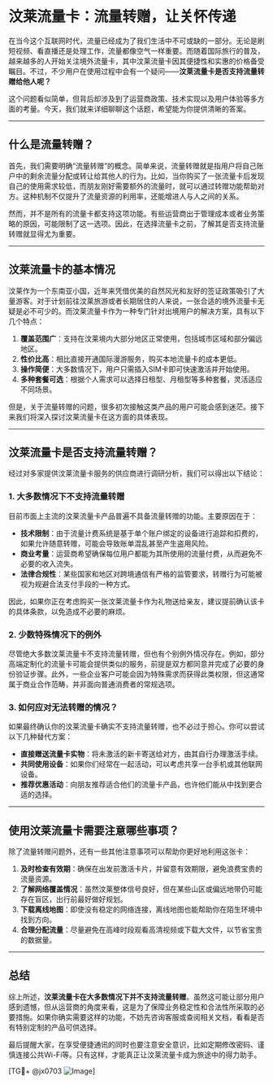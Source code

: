 # 汶莱流量卡：流量转赠，让关怀传递

在当今这个互联网时代，流量已经成为了我们生活中不可或缺的一部分。无论是刷短视频、看直播还是处理工作，流量都像空气一样重要。而随着国际旅行的普及，越来越多的人开始关注境外流量卡，其中汶莱流量卡因其便捷性和实惠的价格备受瞩目。不过，不少用户在使用过程中会有一个疑问——**汶莱流量卡是否支持流量转赠给他人呢？**

这个问题看似简单，但背后却涉及到了运营商政策、技术实现以及用户体验等多方面的考量。今天，我们就来详细聊聊这个话题，希望能为你提供清晰的答案。

---

## 什么是流量转赠？

首先，我们需要明确“流量转赠”的概念。简单来说，流量转赠就是指用户将自己账户中的剩余流量分配或转让给其他人的行为。比如，当你购买了一张流量卡后发现自己的使用需求较低，而朋友刚好需要额外的流量时，就可以通过转赠功能帮助对方。这种机制不仅提升了流量资源的利用率，还能增进人与人之间的关系。

然而，并不是所有的流量卡都支持这项功能。有些运营商出于管理成本或者业务策略的原因，可能限制了这一选项。因此，在选择流量卡之前，了解其是否支持流量转赠就显得尤为重要。

---

## 汶莱流量卡的基本情况

汶莱作为一个东南亚小国，近年来凭借优美的自然风光和友好的签证政策吸引了大量游客。对于计划前往汶莱旅游或者长期居住的人来说，一张合适的境外流量卡无疑是必不可少的。而汶莱流量卡作为一种专门针对出境用户的解决方案，具有以下几个特点：

1. **覆盖范围广**：支持在汶莱境内大部分地区正常使用，包括城市区域和部分偏远地区。
2. **性价比高**：相比直接开通国际漫游服务，购买本地流量卡的成本更低。
3. **操作简便**：大多数情况下，用户只需插入SIM卡即可快速激活并开始使用。
4. **多种套餐可选**：根据个人需求可以选择日租型、月租型等多种套餐，灵活适应不同场景。

但是，关于流量转赠的问题，很多初次接触这类产品的用户可能会感到迷茫。接下来我们将深入探讨汶莱流量卡在这方面的具体表现。

---

## 汶莱流量卡是否支持流量转赠？

经过对多家提供汶莱流量卡服务的供应商进行调研分析，我们可以得出以下结论：

### 1. 大多数情况下不支持流量转赠
目前市面上主流的汶莱流量卡产品普遍不具备流量转赠的功能。主要原因在于：
- **技术限制**：由于流量计费系统是基于单个账户绑定的设备进行追踪和扣费的，如果允许随意转赠，可能会导致账单混乱甚至产生盗用风险。
- **商业考量**：运营商希望确保每位用户都能为其所使用的流量付费，从而避免不必要的收入流失。
- **法律合规性**：某些国家和地区对跨境通信有严格的监管要求，转赠行为可能被视为规避合法支付手段的一种方式。

因此，如果你正在考虑购买一张汶莱流量卡作为礼物送给亲友，建议提前确认该卡的具体条款，以免造成不必要的麻烦。

### 2. 少数特殊情况下的例外
尽管绝大多数汶莱流量卡不支持流量转赠，但也有个别例外情况存在。例如，部分高端定制化的流量卡可能会提供类似的服务，前提是双方都同意并完成了必要的身份验证步骤。此外，一些企业客户可能会因为特殊需求而获得此类权限，但这通常属于商业合作范畴，并非面向普通消费者的常规选项。

### 3. 如何应对无法转赠的情况？
如果最终确认你的汶莱流量卡确实不支持流量转赠，也不必过于担心。你可以尝试以下几种替代方案：
- **直接赠送流量卡实物**：将未激活的新卡寄送给对方，由其自行办理激活手续。
- **共同使用设备**：如果你们经常在一起活动，可以考虑共享一台手机或其他联网设备。
- **推荐优惠活动**：向朋友推荐适合他们的流量卡产品，也许他们能从中找到更合适的选择。

---

## 使用汶莱流量卡需要注意哪些事项？

除了流量转赠问题外，还有一些其他注意事项可以帮助你更好地利用这张卡：

1. **及时检查有效期**：确保在出发前激活卡片，并留意有效期限，避免浪费宝贵的流量资源。
2. **了解网络覆盖情况**：虽然汶莱整体信号良好，但在某些山区或偏远地带仍可能存在盲区，出行前最好做好规划。
3. **下载离线地图**：即使没有稳定的网络连接，离线地图也能帮助你在陌生环境中找到方向。
4. **合理分配流量**：尽量避免在高峰时段观看高清视频或下载大文件，以节省宝贵的数据量。

---

## 总结

综上所述，**汶莱流量卡在大多数情况下并不支持流量转赠**。虽然这可能让部分用户感到遗憾，但从运营商的角度来看，这是为了保障业务稳定性和合法性所采取的必要措施。如果你确实需要这样的功能，不妨先咨询客服或查阅相关文档，看看是否有特别定制的产品可供选择。

最后提醒大家，在享受便捷通讯的同时也要注意安全意识，比如定期修改密码、谨慎连接公共Wi-Fi等。只有这样，才能真正让汶莱流量卡成为旅途中的得力助手。

[TG💪+ @jx0703 ![Image](https://github.com/user-attachments/assets/dbca1d08-cadb-493c-b0ec-ad6f7a83f270)]